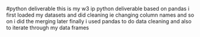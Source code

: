 #python deliverable
this is  my  w3 ip python deliverable based on pandas
i first loaded my datasets and did cleaning ie changing column names and so on 
i did the  merging later
finally i  used pandas to do  data cleaning and also to iterate through my data frames

